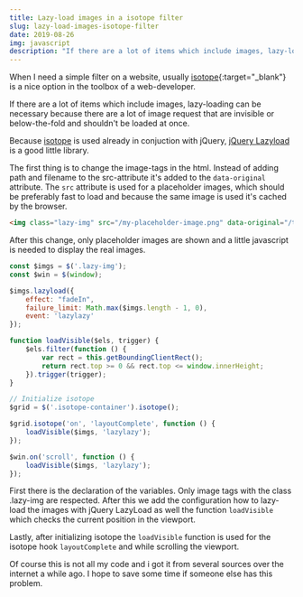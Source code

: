 ```yaml
---
title: Lazy-load images in a isotope filter
slug: lazy-load-images-isotope-filter
date: 2019-08-26
img: javascript
description: "If there are a lot of items which include images, lazy-loading can be necessary because there are a lot of image request that are invisible or below-the-fold and shouldn't be loaded at once."
---
```


When I need a simple filter on a website, usually [isotope](https://isotope.metafizzy.co){:target="\_blank"} is a nice option in the toolbox of a web-developer. 

If there are a lot of items which include images, lazy-loading can be necessary because there are a lot of image request that are invisible or below-the-fold and shouldn't be loaded at once.

<!--more-->

Because [isotope](https://isotope.metafizzy.co/) is used already in conjuction with jQuery, [jQuery Lazyload](https://appelsiini.net/projects/lazyload/) is a good little library.

The first thing is to change the image-tags in the html. Instead of adding path and filename to the src-attribute it's added to the ```data-original``` attribute. The ```src``` attribute is used for a placeholder images, which should be preferably fast to load and because the same image is used it's cached by the browser. 

```html
<img class="lazy-img" src="/my-placeholder-image.png" data-original="/the-image-to-lazy-load.png" />
```

After this change, only placeholder images are shown and a little javascript is needed to display the real images. 

```javascript
const $imgs = $('.lazy-img');
const $win = $(window);

$imgs.lazyload({
	effect: "fadeIn",
	failure_limit: Math.max($imgs.length - 1, 0),
	event: 'lazylazy'
});

function loadVisible($els, trigger) {
	$els.filter(function () {
		var rect = this.getBoundingClientRect();
		return rect.top >= 0 && rect.top <= window.innerHeight;
	}).trigger(trigger);
}

// Initialize isotope
$grid = $('.isotope-container').isotope();

$grid.isotope('on', 'layoutComplete', function () {
	loadVisible($imgs, 'lazylazy');
});

$win.on('scroll', function () {
	loadVisible($imgs, 'lazylazy');
});
```

First there is the declaration of the variables. Only image tags with the class .lazy-img are respected. After this we add the configuration how to lazy-load the images with jQuery LazyLoad as well the function ```loadVisible``` which checks the current position in the viewport.

Lastly, after initializing isotope the ```loadVisible``` function is used for the isotope hook ```layoutComplete``` and while scrolling the viewport.

Of course this is not all my code and i got it from several sources over the internet a while ago. I hope to save some time if someone else has this problem.